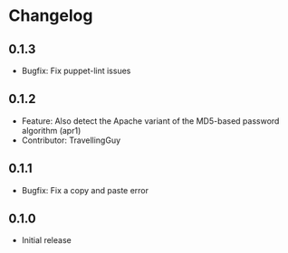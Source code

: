 # Changelog

## 0.1.3
* Bugfix: Fix puppet-lint issues

## 0.1.2
* Feature: Also detect the Apache variant of the MD5-based password algorithm (apr1)
* Contributor: TravellingGuy

## 0.1.1
* Bugfix: Fix a copy and paste error 

## 0.1.0
* Initial release

